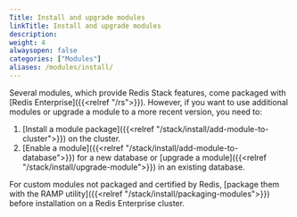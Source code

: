 ```yaml
---
Title: Install and upgrade modules
linkTitle: Install and upgrade modules
description:
weight: 4
alwaysopen: false
categories: ["Modules"]
aliases: /modules/install/
---
```


Several modules, which provide Redis Stack features, come packaged with [Redis Enterprise]({{<relref "/rs">}}). However, if you want to use additional modules or upgrade a module to a more recent version, you need to:

1. [Install a module package]({{<relref "/stack/install/add-module-to-cluster">}}) on the cluster.
1. [Enable a module]({{<relref "/stack/install/add-module-to-database">}}) for a new database or [upgrade a module]({{<relref "/stack/install/upgrade-module">}}) in an existing database.

For custom modules not packaged and certified by Redis, [package them with the RAMP utility]({{<relref "/stack/install/packaging-modules">}}) before installation on a Redis Enterprise cluster.